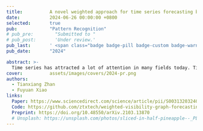 ```yaml
---
title:          A novel weighted approach for time series forecasting based on visibility graph
date:           2024-06-26 00:00:00 +0800
selected:       true
pub:            "Pattern Recognition"
# pub_pre:        "Submitted to "
# pub_post:       'Under review.'
pub_last:       ' <span class="badge badge-pill badge-custom badge-warning">CCF B</span>'
pub_date:       "2024"

abstract: >-
  Time series has attracted a lot of attention in many fields today. Time series forecasting algorithm based on complex network analysis is a research hotspot. How to use time series information to achieve more accurate forecasting is a problem. To solve this problem, this paper proposes a weighted network forecasting method to improve the forecasting accuracy. Firstly, the time series will be transformed into a complex network, and the similarity between nodes will be found. Then, the similarity will be used as a weight to make weighted forecasting on the predicted values produced by different nodes. Compared with the previous method, the proposed method is more accurate. In order to verify the effect of the proposed method, the experimental part is tested on M1, M3 datasets and Construction Cost Index (CCI) dataset, which shows that the proposed method has more accurate forecasting performance.
cover:          assets/images/covers/2024-pr.png
authors:
  - Tianxiang Zhan
  - Fuyuan Xiao
links:
  Paper: https://www.sciencedirect.com/science/article/pii/S0031320324004710
  Code: https://github.com/ztxtech/weighted-visibility-graph-forecasting
  Preprint: https://doi.org/10.48550/arXiv.2103.13870
  # Unsplash: https://unsplash.com/photos/sliced-in-half-pineapple--_PLJZmHZzk
---
```

